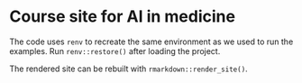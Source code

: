 # Course site for AI in medicine

The code uses `renv` to recreate the same environment as we used to run the examples.
Run `renv::restore()` after loading the project.

The rendered site can be rebuilt with `rmarkdown::render_site()`.
